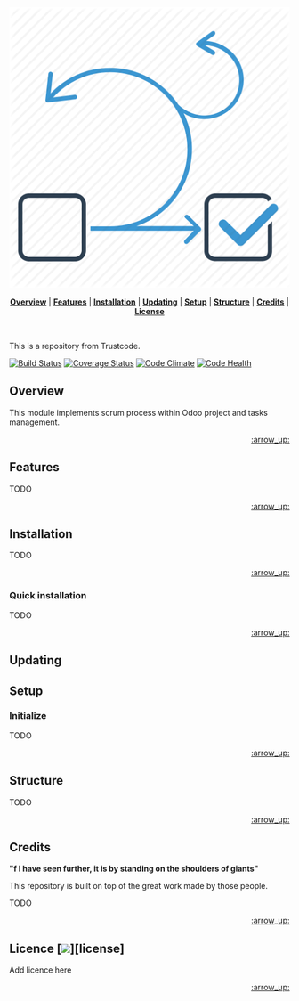 <p align="center">
<a name="top" href="http://trustcode.com.br/scrum"><img src="https://github.com/Trust-Code/odoo-project_scrum/raw/10.0/project_scrum/static/description/icon.png"></a>
</p>

<p align="center">
<b><a href="#overview">Overview</a></b>
|
<b><a href="#features">Features</a></b>
|
<b><a href="#installation">Installation</a></b>
|
<b><a href="#updating">Updating</a></b>
|
<b><a href="#setup">Setup</a></b>
|
<b><a href="#structure">Structure</a></b>
|
<b><a href="#credits">Credits</a></b>
|
<b><a href="#license">License</a></b>
</p>

<br>

This is a repository from Trustcode.

[![Build Status](https://travis-ci.org/Trust-Code/scrum.svg?branch=master)](https://travis-ci.org/Trust-Code/scrum)
[![Coverage Status](https://coveralls.io/repos/Trust-Code/scrum/badge.svg?branch=master)](https://coveralls.io/r/Trust-Code/scrum?branch=master)
[![Code Climate](https://codeclimate.com/github/Trust-Code/scrum/badges/gpa.svg)](https://codeclimate.com/github/Trust-Code/scrum)
[![Code Health](https://landscape.io/github/Trust-Code/scrum/master/landscape.svg?style=flat)](https://landscape.io/github/Trust-Code/scrum/master)


## Overview

This module implements scrum process within Odoo project and tasks management.

<p align="right"><a href="#top">:arrow_up:</a></p>

## Features

TODO

<p align="right"><a href="#top">:arrow_up:</a></p>

## Installation

TODO

<p align="right"><a href="#top">:arrow_up:</a></p>

### Quick installation

TODO

<p align="right"><a href="#top">:arrow_up:</a></p>

## Updating

## Setup

### Initialize

TODO

<p align="right"><a href="#top">:arrow_up:</a></p>

## Structure

TODO

<p align="right"><a href="#top">:arrow_up:</a></p>

## Credits

**"f I have seen further, it is by standing on the shoulders of giants"**

This repository is built on top of the great work made by those people.

TODO

<p align="right"><a href="#top">:arrow_up:</a></p>

## Licence [![](http://img.shields.io/badge/license-MIT-blue.svg?style=flat-square)][license]

Add licence here

<p align="right"><a href="#top">:arrow_up:</a></p>
